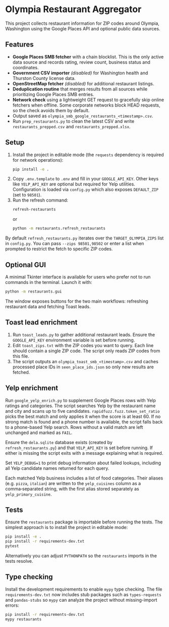 # Olympia Restaurant Aggregator

This project collects restaurant information for ZIP codes around Olympia, Washington using the Google Places API and optional public data sources.

## Features

- **Google Places SMB fetcher** with a chain blocklist. This is the only active data source and records rating, review count, business status and coordinates.
- **Government CSV importer** *(disabled)* for Washington health and Thurston County license data.
- **OpenStreetMap fetcher** *(disabled)* for additional restaurant listings.
- **Deduplication routine** that merges results from all sources while prioritizing Google Places SMB entries.
- **Network check** using a lightweight GET request to gracefully skip online
  fetchers when offline. Some corporate networks block HEAD requests, so the
  check avoids them by default.
- Output saved as `olympia_smb_google_restaurants_<timestamp>.csv`.
- Run `prep_restaurants.py` to clean the latest CSV and write
  `restaurants_prepped.csv` and `restaurants_prepped.xlsx`.

## Setup

1. Install the project in editable mode (the `requests` dependency is
   required for network operations):
   ```bash
   pip install -e .
   ```
2. Copy `.env.template` to `.env` and fill in your `GOOGLE_API_KEY`. Other keys
   like `YELP_API_KEY` are optional but required for Yelp utilities. Configuration
   is loaded via `config.py` which also exposes `DEFAULT_ZIP` (set to `98501`).
3. Run the refresh command:
   ```bash
   refresh-restaurants
   ```
   or
   ```bash
   python -m restaurants.refresh_restaurants
   ```

By default `refresh_restaurants.py` iterates over the `TARGET_OLYMPIA_ZIPS`
list in `config.py`.  You can pass `--zips 98501,98502` or enter a list when
prompted to restrict the fetch to specific ZIP codes.

## Optional GUI

A minimal Tkinter interface is available for users who prefer not to run
commands in the terminal. Launch it with:

```bash
python -m restaurants.gui
```

The window exposes buttons for the two main workflows: refreshing restaurant
data and fetching Toast leads.

## Toast lead enrichment

1. Run `toast_leads.py` to gather additional restaurant leads. Ensure the `GOOGLE_API_KEY` environment variable is set before running.
2. Edit `toast_zips.txt` with the ZIP codes you want to query. Each line should
   contain a single ZIP code. The script only reads ZIP codes from this file.
3. The script outputs an `olympia_toast_smb_<timestamp>.csv` and caches processed place IDs in `seen_place_ids.json` so only new results are fetched.

## Yelp enrichment

Run `google_yelp_enrich.py` to supplement Google Places rows with Yelp ratings and
categories. The script searches Yelp by the restaurant name and city and scans
up to five candidates. `rapidfuzz.fuzz.token_set_ratio` picks the best match and
 only applies it when the score is at least 60. If no strong match is found and a
phone number is available, the script falls back to a phone-based Yelp search.
Rows without a valid match are left unchanged and marked as `FAIL`.

Ensure the `dela.sqlite` database exists (created by `refresh_restaurants.py`)
and that `YELP_API_KEY` is set before running. If either is missing the script
exits with a message explaining what is required.

Set `YELP_DEBUG=1` to print debug information about failed lookups, including
all Yelp candidate names returned for each query.

Each matched Yelp business includes a list of food categories. Their aliases
(e.g. `pizza`, `italian`) are written to the `yelp_cuisines` column as a
comma‑separated string, with the first alias stored separately as
`yelp_primary_cuisine`.

## Tests

Ensure the `restaurants` package is importable before running the tests. The
simplest approach is to install the project in editable mode:

```bash
pip install -e .
pip install -r requirements-dev.txt
pytest
```

Alternatively you can adjust `PYTHONPATH` so the `restaurants` imports in the
tests resolve.

## Type checking

Install the development requirements to enable `mypy` type checking. The file
`requirements-dev.txt` now includes stub packages such as `types-requests` and
`pandas-stubs` so `mypy` can analyze the project without missing-import errors:

```bash
pip install -r requirements-dev.txt
mypy restaurants
```
